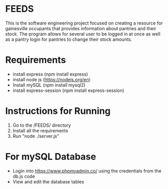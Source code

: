# FEEDS
This is the software engineering project focused on creating a resource for gainesville occupants that provides information about pantries and their stock. The program allows for several user to be logged in at once as well as a pantry login for pantries to change their stock amounts. 

# Requirements
- install express (npm install express)
- install node js (https://nodejs.org/en)
- Install mySQL (npm install mysql2)
- install express-session (npm install express-session)

# Instructions for Running
1. Go to the /FEEDS/ directory
2. Install all the requirements
3. Run "node ./server.js"

# For mySQL Database
- Login into https://www.phpmyadmin.co/ using the credentials from the db.js code
- View and edit the database tables
